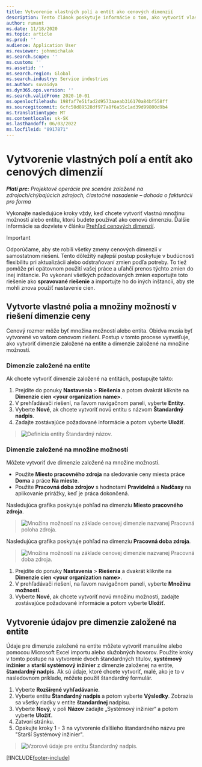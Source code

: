 ```yaml
---
title: Vytvorenie vlastných polí a entít ako cenových dimenzií
description: Tento článok poskytuje informácie o tom, ako vytvoriť vlastné sady možností alebo entity.
author: rumant
ms.date: 11/18/2020
ms.topic: article
ms.prod: ''
audience: Application User
ms.reviewer: johnmichalak
ms.search.scope: ''
ms.custom: ''
ms.assetid: ''
ms.search.region: Global
ms.search.industry: Service industries
ms.author: suvaidya
ms.dyn365.ops.version: ''
ms.search.validFrom: 2020-10-01
ms.openlocfilehash: 198faf7e51fad2d9573aaeab316170a84bf558ff
ms.sourcegitcommit: 6cfc50d89528df977a8f6a55c1ad39d99800d9b4
ms.translationtype: MT
ms.contentlocale: sk-SK
ms.lasthandoff: 06/03/2022
ms.locfileid: "8917871"
---
```

# <a name="create-custom-fields-and-entities-as-pricing-dimensions"></a>Vytvorenie vlastných polí a entít ako cenových dimenzií

_**Platí pre:** Projektové operácie pre scenáre založené na zdrojoch/chýbajúcich zdrojoch, čiastočné nasadenie – dohoda o fakturácii pro forma_

Vykonajte nasledujúce kroky vždy, keď chcete vytvoriť vlastnú množinu možností alebo entitu, ktorú budete používať ako cenovú dimenziu. Ďalšie informácie sa dozviete v článku [Prehľad cenových dimenzií](pricing-dimensions-overview.md).  

> [!IMPORTANT]
> Odporúčame, aby ste robili všetky zmeny cenových dimenzií v samostatnom riešení. Tento dôležitý najlepší postup poskytuje v budúcnosti flexibilitu pri aktualizácii alebo odstraňovaní zmien podľa potreby. To tiež pomôže pri opätovnom použití vašej práce a uľahčí prenos týchto zmien do inej inštancie. Po vykonaní všetkých požadovaných zmien exportujte toto riešenie ako **spravované riešenie** a importujte ho do iných inštancií, aby ste mohli znova použiť nastavenie cien.

  
## <a name="create-custom-fields-and-option-sets-in-the-pricing-dimension-solution"></a>Vytvorte vlastné polia a množiny možností v riešení dimenzie ceny

Cenový rozmer môže byť množina možností alebo entita. Obidva musia byť vytvorené vo vašom cenovom riešení. Postup v tomto procese vysvetľuje, ako vytvoriť dimenzie založené na entite a dimenzie založené na množine možností.

### <a name="entity-based-dimensions"></a>Dimenzie založené na entite
Ak chcete vytvoriť dimenzie založené na entitách, postupujte takto:

1. Prejdite do ponuky **Nastavenia** > **Riešenia** a potom dvakrát kliknite na **Dimenzie cien \<your organization name>**.
2. V prehľadávači riešení, na ľavom navigačnom paneli, vyberte **Entity**.
3. Vyberte **Nové**, ak chcete vytvoriť novú entitu s názvom **Štandardný nadpis**. 
4. Zadajte zostávajúce požadované informácie a potom vyberte **Uložiť**.

> ![Definícia entity Štandardný názov.](media/Standard-Title-entity-definition.png)

### <a name="option-set-based-dimensions"></a>Dimenzie založené na množine možností 
Môžete vytvoriť dve dimenzie založené na množine možností. 

- Použite **Miesto pracovného zdroja** na sledovanie ceny miesta práce **Doma** a práce **Na mieste**. 
- Použite **Pracovná doba zdrojov** s hodnotami **Pravidelná** a **Nadčasy** na aplikovanie prirážky, keď je práca dokončená.

Nasledujúca grafika poskytuje pohľad na dimenziu **Miesto pracovného zdroja**. 

> ![Množina možností na základe cenovej dimenzie nazvanej Pracovná poloha zdroja.](media/Option-set-PD-called-Resource-Work-Location.png)

Nasledujúca grafika poskytuje pohľad na dimenziu **Pracovná doba zdroja**. 

> ![Množina možností na základe cenovej dimenzie nazvanej Pracovná doba zdroja.](media/Option-set-PD-called-Resource-Work-Hours.png)

1. Prejdite do ponuky **Nastavenia** > **Riešenia** a dvakrát kliknite na **Dimenzie cien \<your organization name>**. 
2. V prehľadávači riešení, na ľavom navigačnom paneli, vyberte **Množinu možností**. 
3. Vyberte **Nové**, ak chcete vytvoriť novú množinu možností, zadajte zostávajúce požadované informácie a potom vyberte **Uložiť**.

## <a name="create-data-for-entity-based-dimensions"></a>Vytvorenie údajov pre dimenzie založené na entite

Údaje pre dimenzie založené na entite môžete vytvoriť manuálne alebo pomocou Microsoft Excel importu alebo služobných hovorov. Použite kroky v tomto postupe na vytvorenie dvoch štandardných titulov, **systémový inžinier** a **starší systémový inžinier** z dimenzie založenej na entite, **štandardný nadpis**. Ak sú údaje, ktoré chcete vytvoriť, malé, ako je to v nasledovnom príklade, môžete použiť štandardný formulár.

1. Vyberte **Rozšírené vyhľadávanie**.
2. Vyberte entitu **Štandardný nadpis** a potom vyberte **Výsledky**. Zobrazia sa všetky riadky v entite **štandardnej** nadpisu.
3. Vyberte **Nový**, v poli **Názov** zadajte „Systémový inžinier“ a potom vyberte **Uložiť**.
4. Zatvorí stránku. 
5. Opakujte kroky 1 - 3 na vytvorenie ďalšieho štandardného názvu pre "Starší Systémový inžinier".

> ![Vzorové údaje pre entitu Štandardný nadpis.](media/ST-data.png)


[!INCLUDE[footer-include](../includes/footer-banner.md)]